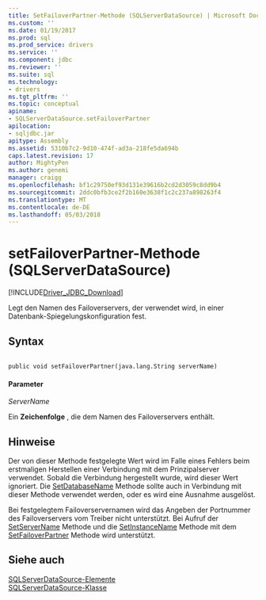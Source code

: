 ```yaml
---
title: SetFailoverPartner-Methode (SQLServerDataSource) | Microsoft Docs
ms.custom: ''
ms.date: 01/19/2017
ms.prod: sql
ms.prod_service: drivers
ms.service: ''
ms.component: jdbc
ms.reviewer: ''
ms.suite: sql
ms.technology:
- drivers
ms.tgt_pltfrm: ''
ms.topic: conceptual
apiname:
- SQLServerDataSource.setFailoverPartner
apilocation:
- sqljdbc.jar
apitype: Assembly
ms.assetid: 5310b7c2-9d10-474f-ad3a-218fe5da694b
caps.latest.revision: 17
author: MightyPen
ms.author: genemi
manager: craigg
ms.openlocfilehash: bf1c29750ef93d131e39616b2cd2d3059c8dd9b4
ms.sourcegitcommit: 2ddc0bfb3ce2f2b160e3638f1c2c237a898263f4
ms.translationtype: MT
ms.contentlocale: de-DE
ms.lasthandoff: 05/03/2018
---
```

# <a name="setfailoverpartner-method-sqlserverdatasource"></a>setFailoverPartner-Methode (SQLServerDataSource)
[!INCLUDE[Driver_JDBC_Download](../../../includes/driver_jdbc_download.md)]

  Legt den Namen des Failoverservers, der verwendet wird, in einer Datenbank-Spiegelungskonfiguration fest.  
  
## <a name="syntax"></a>Syntax  
  
```  
  
public void setFailoverPartner(java.lang.String serverName)  
```  
  
#### <a name="parameters"></a>Parameter  
 *ServerName*  
  
 Ein **Zeichenfolge** , die dem Namen des Failoverservers enthält.  
  
## <a name="remarks"></a>Hinweise  
 Der von dieser Methode festgelegte Wert wird im Falle eines Fehlers beim erstmaligen Herstellen einer Verbindung mit dem Prinzipalserver verwendet. Sobald die Verbindung hergestellt wurde, wird dieser Wert ignoriert. Die [SetDatabaseName](../../../connect/jdbc/reference/setdatabasename-method-sqlserverdatasource.md) Methode sollte auch in Verbindung mit dieser Methode verwendet werden, oder es wird eine Ausnahme ausgelöst.  
  
 Bei festgelegtem Failoverservernamen wird das Angeben der Portnummer des Failoverservers vom Treiber nicht unterstützt. Bei Aufruf der [SetServerName](../../../connect/jdbc/reference/setservername-method-sqlserverdatasource.md) Methode und die [SetInstanceName](../../../connect/jdbc/reference/setinstancename-method-sqlserverdatasource.md) Methode mit dem [SetFailoverPartner](../../../connect/jdbc/reference/setfailoverpartner-method-sqlserverdatasource.md) Methode wird unterstützt.  
  
## <a name="see-also"></a>Siehe auch  
 [SQLServerDataSource-Elemente](../../../connect/jdbc/reference/sqlserverdatasource-members.md)   
 [SQLServerDataSource-Klasse](../../../connect/jdbc/reference/sqlserverdatasource-class.md)  
  
  
